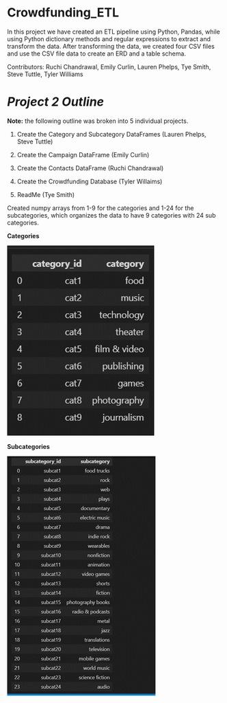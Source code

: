 # Crowdfunding_ETL
 In this project  we have created an ETL pipeline using Python, Pandas, while using Python dictionary methods and regular expressions to extract and transform the data. After transforming the data, we created four CSV files and use the CSV file data to create an ERD and a table schema. 

Contributors: Ruchi Chandrawal, Emily Curlin, Lauren Phelps, Tye Smith, Steve Tuttle, Tyler Williams

# ***Project 2 Outline***
**Note:** the following outline was broken into 5 individual projects.

1. Create the Category and Subcategory DataFrames (Lauren Phelps, Steve Tuttle)

2. Create the Campaign DataFrame (Emily Curlin)

3. Create the Contacts DataFrame (Ruchi Chandrawal)

4. Create the Crowdfunding Database (Tyler Willaims)

5. ReadMe (Tye Smith)

Created numpy arrays from 1-9 for the categories and 1-24 for the subcategories, which organizes the data to have 9 categories with 24 sub categories.

**Categories**

![](https://github.com/emily-curlin/Crowdfunding_ETL/blob/main/Images/Categories.png)

**Subcategories**

![](https://github.com/emily-curlin/Crowdfunding_ETL/blob/main/Images/Sub%20Categories.png)


